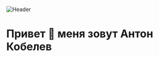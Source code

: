 ![Header](https://github.com/AntonKobelev/antonkobelev/blob/main/assets/standard.gif)

# Привет 👋 меня зовут Антон Кобелев
